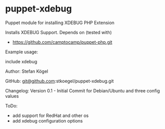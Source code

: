 puppet-xdebug
=============

Puppet module for installing XDEBUG PHP Extension

Installs XDEBUG Support.
Depends on (tested with)
 - https://github.com/camptocamp/puppet-php.git

Example usage:

  include xdebug

Author: Stefan Kögel

GitHub: git@github.com:stkoegel/puppet-xdebug.git

Changelog:
Version 0.1 - Initial Commit for Debian/Ubuntu and three config values

ToDo:
- add support for RedHat and other os
- add xdebug configuration options